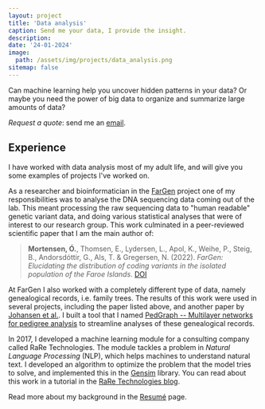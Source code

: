 ```yaml
---
layout: project
title: 'Data analysis'
caption: Send me your data, I provide the insight.
description:
date: '24-01-2024'
image:
  path: /assets/img/projects/data_analysis.png
sitemap: false
---
```


Can machine learning help you uncover hidden patterns in your data? Or maybe you need the power of big data to organize and summarize large amounts of data?

*Request a quote*: send me an [email](mailto:olavurmortensen@gmail.com).

## Experience

I have worked with data analysis most of my adult life, and will give you some examples of projects I've worked on.

As a researcher and bioinformatician in the [FarGen](https://www.fargen.fo/) project one of my responsibilities was to analyse the DNA sequencing data coming out of the lab. This meant processing the raw sequencing data to "human readable" genetic variant data, and doing various statistical analyses that were of interest to our research group. This work culminated in a peer-reviewed scientific paper that I am the main author of:

> **Mortensen, Ó.**,  Thomsen, E., Lydersen, L., Apol, K., Weihe, P., Steig, B., Andorsdóttir, G., Als, T. & Gregersen, N. (2022). *FarGen: Elucidating the distribution of coding variants in the isolated population of the Faroe Islands*. [DOI](https://doi.org/10.1038/s41431-022-01227-2)

At FarGen I also worked with a completely different type of data, namely genealogical records, i.e. family trees. The results of this work were used in several projects, including the paper listed above, and another paper by [Johansen et al.](https://doi.org/10.1080/21678421.2020.1813311). I built a tool that I named [PedGraph -- Multilayer networks for pedigree analysis](https://github.com/olavurmortensen/pedgraph) to streamline analyses of these genealogical records.

In 2017, I developed a machine learning module for a consulting company called RaRe Technologies. The module tackles a problem in *Natural Language Processing* (NLP), which helps machines to understand natural text. I developed an algorithm to optimize the problem that the model tries to solve, and implemented this in the [Gensim](https://radimrehurek.com/gensim/) library. You can read about this work in a tutorial in the [RaRe Technologies blog](https://rare-technologies.com/new-gensim-feature-author-topic-modeling-lda-with-metadata/).

Read more about my background in the [Resumé](/resume/) page.
